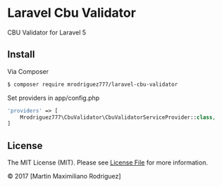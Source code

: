 # Laravel Cbu Validator
CBU Validator for Laravel 5

## Install

Via Composer

``` bash
$ composer require mrodriguez777/laravel-cbu-validator
```

Set providers in app/config.php
``` php
'providers' => [
    Mrodriguez777\CbuValidator\CbuValidatorServiceProvider::class,
]
```

## License

The MIT License (MIT). Please see [License File](LICENSE.md) for more information.

© 2017 [Martin Maximiliano Rodriguez]
